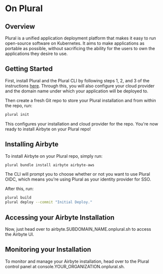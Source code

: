 # On Plural

## Overview

Plural is a unified application deployment platform that makes it easy to run open-source software on Kubernetes. It aims to make applications as portable as possible, without sacrificing the ability for the users to own the applications they desire to use.

## Getting Started

First, install Plural and the Plural CLI by following steps 1, 2, and 3 of the instructions [here](https://docs.plural.sh/getting-started). Through this, you will also configure your cloud provider and the domain name under which your
application will be deployed to.

Then create a fresh Git repo to store your Plural installation and from within the repo, run:

```bash
plural init
```

This configures your installation and cloud provider for the repo. You're now ready to install Airbyte on your Plural repo!

## Installing Airbyte

To install Airbyte on your Plural repo, simply run:

```bash
plural bundle install airbyte airbyte-aws
```

The CLI will prompt you to choose whether or not you want to use Plural OIDC, which means you're using Plural as your identity provider for SSO.

After this, run:

```bash
plural build
plural deploy --commit "Initial Deploy."
```

## Accessing your Airbyte Installation

Now, just head over to airbyte.SUBDOMAIN_NAME.onplural.sh to access the Airbyte UI.

## Monitoring your Installation

To monitor and manage your Airbyte installation, head over to the Plural control panel at console.YOUR_ORGANIZATION.onplural.sh.
